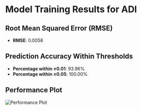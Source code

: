 # Model Training Results for ADI

## Root Mean Squared Error (RMSE)
- **RMSE**: 0.0058

## Prediction Accuracy Within Thresholds
- **Percentage within ±0.01**: 93.96%
- **Percentage within ±0.05**: 100.00%

## Performance Plot
![Performance Plot](../imgs/ADI.png)
